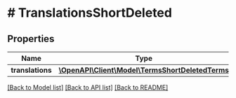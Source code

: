 # # TranslationsShortDeleted

## Properties

Name | Type | Description | Notes
------------ | ------------- | ------------- | -------------
**translations** | [**\OpenAPI\Client\Model\TermsShortDeletedTerms**](TermsShortDeletedTerms.md) |  | [optional]

[[Back to Model list]](../../README.md#models) [[Back to API list]](../../README.md#endpoints) [[Back to README]](../../README.md)
